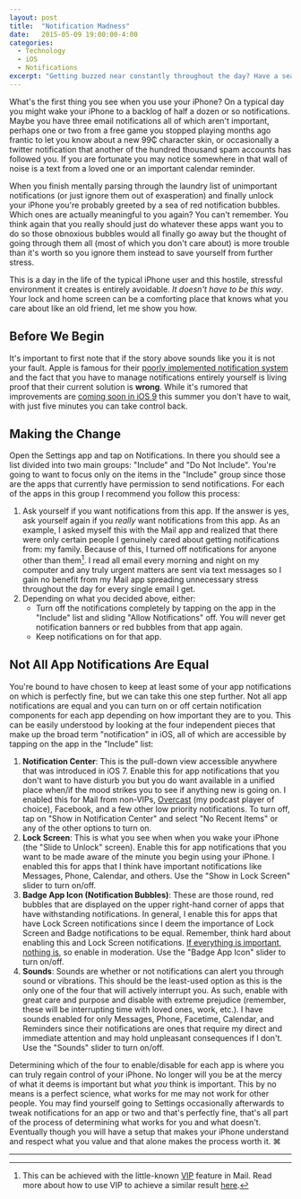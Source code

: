 ```yaml
---
layout: post
title:  "Notification Madness"
date:   2015-05-09 19:00:00-4:00
categories:
  - Technology
  - iOS
  - Notifications
excerpt: "Getting buzzed near constantly throughout the day? Have a sea of red alert bubbles on your home screen? It doesn't have to be this way!"
---
```


What's the first thing you see when you use your iPhone? On a typical day you might wake your iPhone to a backlog of half a dozen or so notifications. Maybe you have three email notifications all of which aren't important, perhaps one or two from a free game you stopped playing months ago frantic to let you know about a new 99₵ character skin, or occasionally a twitter notification that another of the hundred thousand spam accounts has followed you. If you are fortunate you may notice somewhere in that wall of noise is a text from a loved one or an important calendar reminder.

When you finish mentally parsing through the laundry list of unimportant notifications (or just ignore them out of exasperation) and finally unlock your iPhone you're probably greeted by a sea of red notification bubbles. Which ones are actually meaningful to you again? You can't remember. You think again that you really should just do whatever these apps want you to do so those obnoxious bubbles would all finally go away but the thought of going through them all (most of which you don't care about) is more trouble than it's worth so you ignore them instead to save yourself from further stress.

This is a day in the life of the typical iPhone user and this hostile, stressful environment it creates is entirely avoidable. *It doesn't have to be this way*. Your lock and home screen can be a comforting place that knows what you care about like an old friend, let me show you how.

Before We Begin
---------------

It's important to first note that if the story above sounds like you it is not your fault. Apple is famous for their [poorly implemented notification system](http://daringfireball.net/2012/05/ios_low_hanging_fruit) and the fact that you have to manage notifications entirely yourself is living proof that their current solution is __wrong__. While it's rumored that improvements are [coming soon in iOS 9](http://www.ordoh.com/2015/04/apple-ios-9-rumors-improvement-notification-center-mechanism-ios-9/) this summer you don't have to wait, with just five minutes you can take control back.

Making the Change
-----------------

Open the Settings app and tap on Notifications. In there you should see a list divided into two main groups: "Include" and "Do Not Include". You're going to want to focus only on the items in the "Include" group since those are the apps that currently have permission to send notifications. For each of the apps in this group I recommend you follow this process:

1. Ask yourself if you want notifications from this app. If the answer is yes, ask yourself again if you *really* want notifications from this app. As an example, I asked myself this with the Mail app and realized that there were only certain people I genuinely cared about getting notifications from: my family. Because of this, I turned off notifications for anyone other than them[^vip]. I read all email every morning and night on my computer and any truly urgent matters are sent via text messages so I gain no benefit from my Mail app spreading unnecessary stress throughout the day for every single email I get.
2. Depending on what you decided above, either:
	- Turn off the notifications completely by tapping on the app in the "Include" list and sliding "Allow Notifications" off. You will never get notification banners or red bubbles from that app again.
	- Keep notifications on for that app.

Not All App Notifications Are Equal
-----------------------------------

You're bound to have chosen to keep at least some of your app notifications on which is perfectly fine, but we can take this one step further. Not all app notifications are equal and you can turn on or off certain notification components for each app depending on how important they are to you. This can be easily understood by looking at the four independent pieces that make up the broad term "notification" in iOS, all of which are accessible by tapping on the app in the "Include" list:

1. __Notification Center__: This is the pull-down view accessible anywhere that was introduced in iOS 7. Enable this for app notifications that you don't want to have disturb you but you do want available in a unified place when/if the mood strikes you to see if anything new is going on. I enabled this for Mail from non-VIPs, [Overcast](https://itunes.apple.com/us/app/overcast-podcast-player/id888422857?mt=8) (my podcast player of choice), Facebook, and a few other low priority notifications. To turn off, tap on "Show in Notification Center" and select "No Recent Items" or any of the other options to turn on.
2. __Lock Screen__: This is what you see when when you wake your iPhone (the "Slide to Unlock" screen). Enable this for app notifications that you want to be made aware of the minute you begin using your iPhone. I enabled this for apps that I think have important notifications like Messages, Phone, Calendar, and others. Use the "Show in Lock Screen" slider to turn on/off.
3. __Badge App Icon (Notification Bubbles)__: These are those round, red bubbles that are displayed on the upper right-hand corner of apps that have withstanding notifications. In general, I enable this for apps that have Lock Screen notifications since I deem the importance of Lock Screen and Badge notifications to be equal. Remember, think hard about enabling this and Lock Screen notifications. [If everything is important, nothing is](https://youtu.be/A8I9pYCl9AQ?t=8s), so enable in moderation. Use the "Badge App Icon" slider to turn on/off.
4. __Sounds__: Sounds are whether or not notifications can alert you through sound or vibrations. This should be the least-used option as this is the only one of the four that will actively interrupt you. As such, enable with great care and purpose and disable with extreme prejudice (remember, these will be interrupting time with loved ones, work, etc.). I have sounds enabled for only Messages, Phone, Facetime, Calendar, and Reminders since their notifications are ones that require my direct and immediate attention and may hold unpleasant consequences if I don't. Use the "Sounds" slider to turn on/off.

Determining which of the four to enable/disable for each app is where you can truly regain control of your iPhone. No longer will you be at the mercy of what it deems is important but what *you* think is important. This by no means is a perfect science, what works for me may not work for other people. You may find yourself going to Settings occasionally afterwards to tweak notifications for an app or two and that's perfectly fine, that's all part of the process of determining what works for you and what doesn't. Eventually though you will have a setup that makes your iPhone understand and respect what you value and that alone makes the process worth it. ⌘

----------  

[^vip]: This can be achieved with the little-known [VIP](https://support.apple.com/kb/PH12515?locale=en_US) feature in Mail. Read more about how to use VIP to achieve a similar result [here](http://heresthethingblog.com/2014/09/29/ios-8-tip-alert-vips-send-email/).